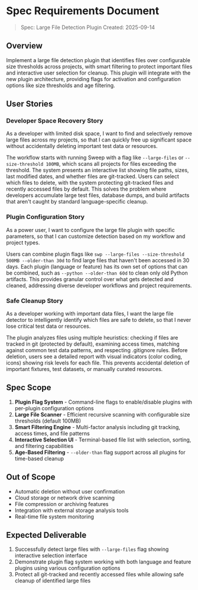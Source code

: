 # Spec Requirements Document

> Spec: Large File Detection Plugin
> Created: 2025-09-14

## Overview

Implement a large file detection plugin that identifies files over configurable size thresholds across projects, with smart filtering to protect important files and interactive user selection for cleanup. This plugin will integrate with the new plugin architecture, providing flags for activation and configuration options like size thresholds and age filtering.

## User Stories

### Developer Space Recovery Story

As a developer with limited disk space, I want to find and selectively remove large files across my projects, so that I can quickly free up significant space without accidentally deleting important test data or resources.

The workflow starts with running Sweep with a flag like `--large-files` or `--size-threshold 100MB`, which scans all projects for files exceeding the threshold. The system presents an interactive list showing file paths, sizes, last modified dates, and whether files are git-tracked. Users can select which files to delete, with the system protecting git-tracked files and recently accessed files by default. This solves the problem where developers accumulate large test files, database dumps, and build artifacts that aren't caught by standard language-specific cleanup.

### Plugin Configuration Story

As a power user, I want to configure the large file plugin with specific parameters, so that I can customize detection based on my workflow and project types.

Users can combine plugin flags like `swp --large-files --size-threshold 500MB --older-than 30d` to find large files that haven't been accessed in 30 days. Each plugin (language or feature) has its own set of options that can be combined, such as `--python --older-than 60d` to clean only old Python artifacts. This provides granular control over what gets detected and cleaned, addressing diverse developer workflows and project requirements.

### Safe Cleanup Story

As a developer working with important data files, I want the large file detector to intelligently identify which files are safe to delete, so that I never lose critical test data or resources.

The plugin analyzes files using multiple heuristics: checking if files are tracked in git (protected by default), examining access times, matching against common test data patterns, and respecting .gitignore rules. Before deletion, users see a detailed report with visual indicators (color coding, icons) showing risk levels for each file. This prevents accidental deletion of important fixtures, test datasets, or manually curated resources.

## Spec Scope

1. **Plugin Flag System** - Command-line flags to enable/disable plugins with per-plugin configuration options
2. **Large File Scanner** - Efficient recursive scanning with configurable size thresholds (default 100MB)
3. **Smart Filtering Engine** - Multi-factor analysis including git tracking, access times, and file patterns
4. **Interactive Selection UI** - Terminal-based file list with selection, sorting, and filtering capabilities
5. **Age-Based Filtering** - `--older-than` flag support across all plugins for time-based cleanup

## Out of Scope

- Automatic deletion without user confirmation
- Cloud storage or network drive scanning
- File compression or archiving features
- Integration with external storage analysis tools
- Real-time file system monitoring

## Expected Deliverable

1. Successfully detect large files with `--large-files` flag showing interactive selection interface
2. Demonstrate plugin flag system working with both language and feature plugins using various configuration options
3. Protect all git-tracked and recently accessed files while allowing safe cleanup of identified large files